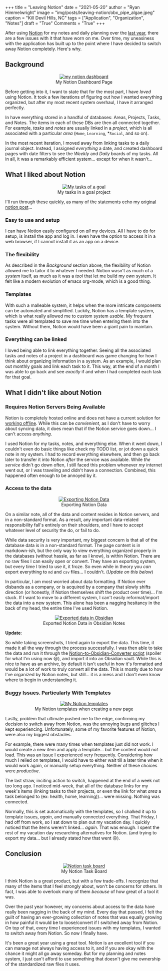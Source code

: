 +++
title   = "Leaving Notion"
date    = "2021-05-20"
author  = "Ryan Himmelwright"
image   = "img/posts/leaving-notion/obx_pipe_algae.jpeg"
caption = "Kill Devil Hills, NC"
tags    = ["Application", "Organization", "Notes"]
draft   = "True"
Comments = "True"
+++

After using [Notion](https://notion.so) for my notes and daily planning over
the [last year](/post/trying-notion/), there are a few issues with it that have
worn on me.  Over time, my uneasiness with the application has built up to the
point where I have decided to switch away Notion completely. Here's why.

<!--more-->

## Background

<center>
<a href="../../img/posts/leaving-notion/dahsboard.png"><img alt="my notion dashboard" src="../../img/posts/leaving-notion/dashboard.png" style="max-width: 100%;"/></a>
<div class="caption">My Notion Dashboard Page</div>
</center>

Before getting into it, I want to state that for the most part, I have *loved*
using Notion. It took a few iterations of figuring out how I wanted everything
organized, but after my most recent system overhaul, I have it arranged perfectly.

In have everything stored in a handful of databases: Areas, Projects, Tasks, and
Notes.  The items in each of these DBs are then all connected together. For
example, *tasks* and *notes* are usually linked in a
*project*, which is all associated with a particular *area* (`Home`, `Learning`,
*`Social`, and so on).

In the most recent iteration, I moved away from linking tasks to a daily journal
object. Instead, I assigned *everything* a date, and created dashboard pages
with date filters to see the *Weekly* and *Daily* boards of my tasks.  All in
all, it was a remarkably efficient system... except for when it wasn't... 


## What I liked about Notion

<center>
<a href="../../img/posts/leaving-notion/project_tasks.png"><img alt="My tasks of a goal" src="../../img/posts/leaving-notion/project_tasks.png" style="max-width: 100%;"/></a>
<div class="caption">My tasks in a goal project</div>
</center>

I'll run through these quickly, as many of the statements echo my [original
notion post](/post/trying-notion/)...

### Easy to use and setup
I can have Notion easily configured on *all* my devices. All I have to do for
setup, is install the app and log in. I even have the option to access it in a
web browser, if I cannot install it as an app on a device.

### The flexibility
As described in the *Background* section above, the flexibility of Notion 
allowed me to tailor it to whatever I needed. Notion wasn't as much of a
*system* itself, as much as it was a *tool* that let me build my *own* system.
It felt like a modern evolution of emacs org-mode, which is a good thing.

### Templates
With such a malleable system, it helps when the more intricate components can be
automated and simplified. Luckily, Notion has a template system, which is what
really allowed me to custom system *usable*. My frequent tasks were all
templated to save me time when entering them into the system. Without them,
Notion would have been a giant pain to maintain.

### Everything can be linked
I loved being able to link everything together. Seeing all the associated tasks
and notes of a project in a dashboard was game changing for how I think about
organizing information in a system. As an example, I would plan out monthly
goals and link each task to it. This way, at the end of a month I was able
to go back and see *exactly* if and when I had completed each task for that
goal.


## What I didn't like about Notion

### Requires Notion Servers Being Available
Notion is completely hosted online and does not have a current solution for
[working
offline](https://www.notion.so/How-can-I-use-Notion-offline-de55148f97c84de3b6e71aa058906be4).
While this can be *convienient*, as I don't have to worry about syncing data, it
does mean that if the Notion service goes down... I can't access *anything*.

I used Notion for my tasks, notes, and everything else. When it went down, I
couldn't even do basic things like check my TODO list, or jot down a quick note
in my system. I had to record everything elsewhere, and then go back later to
transfer it into Notion *after* the service was available. While *the service*
didn't go down often, I still faced this problem whenever *my* internet went
out, or I was traveling and didn't have a connection. Combined, this happened
often enough to be annoyed by it.

### Access to the data

<center>
<a href="../../img/posts/leaving-notion/exporting_data.png"><img alt="Exporting Notion Data" src="../../img/posts/leaving-notion/exporting_data.png" style="max-width: 100%;"/></a>
<div class="caption">Exporting Notion Data</div>
</center>

On a similar note, all of the data and content resides in Notion servers, and in
a non-standard format. As a result, any important data-related responsibility
fall's entirely on their shoulders, and I have to accept whatever level of
security the do, or fail to do.

While data security is very important, my biggest concern is that all of the
database data is in a non-standard format. The page content is in markdown-ish,
but the only way to view everything organized properly in the databases (without
hassle, as far as I know), is within Notion.  There are no raw files I can
easily open or convert. They have an exporting system, but every time I tried to
use it, it froze. So even while in theory you *can* export everything to `md`
and `csv` files...  I couldn't. (*Update on this below*)

In particular, I am most worried about data formatting. If Notion ever disbands
as a company, or is acquired by a company that slowly shifts direction (or
honestly, if Notion themselves shift the product over time)... I'm stuck. If I
want to move to a different system, I can't easily reformat/import the data into
a new system. This alone has been a nagging hesitancy in the back of my head,
the entire time I've used Notion.

<center>
<a href="../../img/posts/leaving-notion/export_in_obsidian.png"><img alt="Exported data in Obsidian" src="../../img/posts/leaving-notion/export_in_obsidian.png" style="max-width: 100%;"/></a>
<div class="caption">Exported Notion Data in Obsidian Notes</div>
</center>

**Update**: 

So while taking screenshots, I tried again to export the data. This time, it
made it all the way through the process successfully. I was then able to take
the data and run it through the [Notion-to-Obsidian-Converter
script](https://github.com/connertennery/Notion-to-Obsidian-Converter) (spoiler
for what I'm using now 😆), and import it into an Obsidian vault. While this is
nice to have as an archive, by default it isn't useful in how it's formatted and
would be a lot of work to truly convert all the data. This is mostly due to how
I've organized by Notion notes, but still... it is a mess and I don't even know
where to begin in understanding it.

### Buggy Issues. Particularly With Templates

<center>
<a href="../../img/posts/leaving-notion/templates.png"><img alt="My Notion templates" src="../../img/posts/leaving-notion/templates.png" style="max-width: 100%;"/></a>
<div class="caption">My Notion templates when creating a new page</div>
</center>

Lastly, problem that ultimate pushed me to the edge, confirming my decision to
switch away from Notion, was the annoying bugs and glitches I kept experiencing.
Unfortunately, some of my favorite features of Notion, were also my biggest
obstacles.

For example, there were many times when templates just did not work.  I would
create a new item and apply a template... but the content would
*not* load. This was an issue I experienced very frequently. Considering how
much I relied on templates, I would have to either wait till a later time when
it would work again, or manually setup everything. Neither of these choices were
*productive*.

The last straw, inciting action to switch, happened at the end of a week not too
long ago. I noticed mid-week, that all of the database links for my week's items
(linking tasks to their projects, or even the link for what *area* a task
belonged to (ex: health, home, learning))... were missing. Nothing was connected. 
  
 Normally, this is set automatically with the templates, so I chalked it up to
 template issues, *again*, and manually connected everything. That Friday, I had
 off from work, so I sat down to plan out my vacation day. I quickly noticed
 that the items weren't linked... *again*. That was enough. I spent the rest of
 my vacation day researching alternatives for Notion. (and trying to export my
 data... but I already stated how that went 😖).

## Conclusion

<center>
<a href="../../img/posts/leaving-notion/task_board.png"><img alt="Notion task board" src="../../img/posts/leaving-notion/task_board.png" style="max-width: 100%;"/></a>
<div class="caption">My Notion Task Board</div>
</center>

I think Notion is a great product, but with a few trade-offs.  I recognize that
many of the items that I feel strongly about, won't be concerns for others. In
fact, I was able to overlook many of them *because* of how great of a tool it
was.

Over the past year however, my concerns about access to the data have really
been nagging in the back of my mind. Every day that passed, I felt the guilt of
having an ever-growing collection of notes that was equally growing in how
painful it would be to loose/convert if I switched away from Notion. On top of
that, every time I experienced issues with my templates, I wanted to switch
away from Notion. So now I finally have.

It's been a great year using a great tool. Notion is an excellent tool if you
can manage not always having access to it, and if you are okay with the chance
it might all go away someday. But for my planning and notes system, I just can't
afford to use something that doesn't give me ownership of the standardized raw
files it uses.
